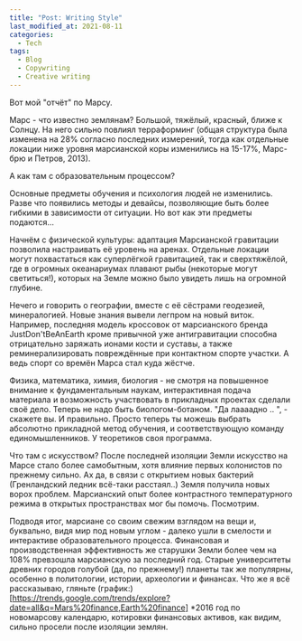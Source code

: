 ```yaml
---
title: "Post: Writing Style"
last_modified_at: 2021-08-11
categories:
  - Tech
tags:
  - Blog
  - Copywriting
  - Creative writing
---
```

Вот мой "отчёт" по Марсу.

Марс - что известно землянам? Большой, тяжёлый, красный, ближе к Солнцу. На него сильно повлиял терраформинг (общая структура была изменена на 28% согласно последних измерений, тогда как отдельные локации ниже уровня марсианской коры изменились на 15-17%, Марс-брю и Петров, 2013).

А как там с образовательным процессом?

Основные предметы обучения и психология людей не изменились. Разве что появились методы и девайсы, позволяющие быть более гибкими в зависимости от ситуации. Но вот как эти предметы подаются...

Начнём с физической культуры: адаптация Марсианской гравитации позволила настраивать её уровень на аренах. Отдельные локации могут похвастаться как суперлёгкой гравитацией, так и сверхтяжёлой, где в огромных океанариумах плавают рыбы (некоторые могут светиться!), которых на Земле можно было увидеть лишь на огромной глубине.

Нечего и говорить о географии, вместе с её сёстрами геодезией, минералогией. Новые знания вывели легпром на новый виток. Например, последняя модель кроссовок от марсианского бренда JustDon'tBeAnEarth кроме привычной уже антигравитации способна отрицательно заряжать ионами кости и суставы, а также реминерализировать повреждённые при контактном спорте участки. А ведь спорт со времён Марса стал куда жёстче.

Физика, математика, химия, биология - не смотря на повышенное внимание к фундаментальным наукам, интерактивная подача материала и возможность участвовать в прикладных проектах сделали своё дело. Теперь не надо быть биологом-ботаном. "Да лаааадно .. ", - скажете вы. И правильно. Просто теперь ты можешь выбрать абсолютно прикладной метод обучения, и соответствующую команду единомышленников. У теоретиков своя программа.

Что там с искусством? После последней изоляции Земли искусство на Марсе стало более самобытным, хотя влияние первых колонистов по прежнему сильно. Ах да, в связи с открытием новых бактерий (Гренландский ледник всё-таки расстаял..) Земля получила новых ворох проблем. Марсианский опыт более контрастного температурного режима в открытых пространствах мог бы помочь. Посмотрим.

Подводя итог, марсиане со своим свежим взглядом на вещи и, буквально, видя мир под новым углом - далеко ушли в смелости и интерактиве образовательного процесса. Финансовая и производственная эффективность же старушки Земли более чем на 108% превзошла марсианскую за последний год. Старые университеты древних городов голубой (да, по прежнему!) планеты так же популярны, особенно в политологии, истории, археологии и финансах.
Что же я всё рассказываю, гляньте (график:)[https://trends.google.com/trends/explore?date=all&q=Mars%20finance,Earth%20finance] 
*2016 год по новомарсову календарю, котировки финансовых активов, как видим, сильно просели после изоляции землян.